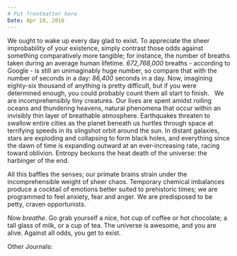 ```yaml
---
# Put frontmatter here
Date: Apr 19, 2016
---
```

We ought to wake up every day glad to exist. To appreciate the sheer improbability of your existence, simply contrast those odds against something comparatively more tangible; for instance, the number of breaths taken during an average human lifetime. _672,768,000_ breaths - according to Google - is still an unimaginably huge number, so compare that with the number of seconds in a day: _86,400_ seconds in a day. Now, imagining eighty-six thousand of anything is pretty difficult, but if you were determined enough, you could probably count them all start to finish.   We are incomprehensibly tiny creatures. Our lives are spent amidst roiling oceans and thundering heavens, natural phenomena that occur within an invisibly thin layer of breathable atmosphere. Earthquakes threaten to swallow entire cities as the planet beneath us hurtles through space at terrifying speeds in its slingshot orbit around the sun. In distant galaxies, stars are exploding and collapsing to form black holes, and everything since the dawn of time is expanding outward at an ever-increasing rate, racing toward oblivion. Entropy beckons the heat death of the universe: the harbinger of the end.  

All this baffles the senses; our primate brains strain under the incomprehensible weight of sheer chaos. Temporary chemical imbalances produce a cocktail of emotions better suited to prehistoric times; we are programmed to feel anxiety, fear and anger. We are predisposed to be petty, craven opportunists.  

Now _breathe_. Go grab yourself a nice, hot cup of coffee or hot chocolate; a tall glass of milk, or a cup of tea. The universe is awesome, and you are alive. Against all odds, you get to exist.  

Other Journals: